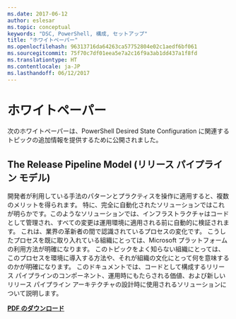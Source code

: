 ```yaml
---
ms.date: 2017-06-12
author: eslesar
ms.topic: conceptual
keywords: "DSC, PowerShell, 構成, セットアップ"
title: "ホワイトペーパー"
ms.openlocfilehash: 96313716da64263ca57752804e02c1aedf6bf061
ms.sourcegitcommit: 75f70c7df01eea5e7a2c16f9a3ab1dd437a1f8fd
ms.translationtype: HT
ms.contentlocale: ja-JP
ms.lasthandoff: 06/12/2017
---
```

<a id="whitepapers" class="xliff"></a>

# ホワイトペーパー

次のホワイトペーパーは、PowerShell Desired State Configuration に関連するトピックの追加情報を提供するために公開されました。

<a id="the-release-pipeline-model" class="xliff"></a>

## The Release Pipeline Model (リリース パイプライン モデル)
開発者が利用している手法のパターンとプラクティスを操作に適用すると、複数のメリットを得られます。 特に、完全に自動化されたソリューションではこれが明らかです。このようなソリューションでは、インフラストラクチャはコードとして管理され、すべての変更は運用環境に適用される前に自動的に検証されます。 これは、業界の革新者の間で認識されているプロセスの変化です。 こうしたプロセスを既に取り入れている組織にとっては、Microsoft プラットフォームの利用方法が明確になります。 このトピックをよく知らない組織にとっては、このプロセスを環境に導入する方法や、それが組織の文化にとって何を意味するのかが明確になります。 このドキュメントでは、コードとして構成するリリース パイプラインのコンポーネント、運用時にもたらされる価値、および新しいリリース パイプライン アーキテクチャの設計時に使用されるソリューションについて説明します。 

**[PDF のダウンロード](http://aka.ms/thereleasepipelinemodelpdf)**

